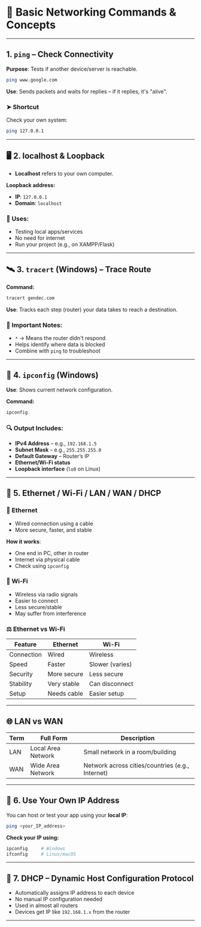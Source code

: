 # 📡 Basic Networking Commands & Concepts

---

## 1. `ping` – Check Connectivity

**Purpose**: Tests if another device/server is reachable.

```bash
ping www.google.com
```

**Use**: Sends packets and waits for replies – if it replies, it's "alive".

### ➤ Shortcut

Check your own system:

```bash
ping 127.0.0.1
```

---

## 🖥️ 2. localhost & Loopback

* **Localhost** refers to your own computer.

**Loopback address:**

* **IP**: `127.0.0.1`
* **Domain**: `localhost`

### 🔁 Uses:

* Testing local apps/services
* No need for internet
* Run your project (e.g., on XAMPP/Flask)

---

## 🛰️ 3. `tracert` (Windows) – Trace Route

**Command:**

```bash
tracert gendec.com
```

**Use**: Tracks each step (router) your data takes to reach a destination.

### 🔹 Important Notes:

* `*` → Means the router didn't respond
* Helps identify where data is blocked
* Combine with `ping` to troubleshoot

---

## 🧮 4. `ipconfig` (Windows)

**Use**: Shows current network configuration.

**Command:**

```cmd
ipconfig
```

### 🔍 Output Includes:

* **IPv4 Address** – e.g., `192.168.1.5`
* **Subnet Mask** – e.g., `255.255.255.0`
* **Default Gateway** – Router’s IP
* **Ethernet/Wi-Fi status**
* **Loopback interface** (`lo0` on Linux)

---

## 🔌 5. Ethernet / Wi-Fi / LAN / WAN / DHCP

### 🔷 Ethernet

* Wired connection using a cable
* More secure, faster, and stable

**How it works**:

* One end in PC, other in router
* Internet via physical cable
* Check using `ipconfig`

### 🔷 Wi-Fi

* Wireless via radio signals
* Easier to connect
* Less secure/stable
* May suffer from interference

### ⚖️ Ethernet vs Wi-Fi

| Feature    | Ethernet    | Wi-Fi           |
| ---------- | ----------- | --------------- |
| Connection | Wired       | Wireless        |
| Speed      | Faster      | Slower (varies) |
| Security   | More secure | Less secure     |
| Stability  | Very stable | Can disconnect  |
| Setup      | Needs cable | Easier setup    |

---

## 🌐 LAN vs WAN

| Term | Full Form          | Description                                      |
| ---- | ------------------ | ------------------------------------------------ |
| LAN  | Local Area Network | Small network in a room/building                 |
| WAN  | Wide Area Network  | Network across cities/countries (e.g., Internet) |

---

## 🎯 6. Use Your Own IP Address

You can host or test your app using your **local IP**:

```bash
ping <your_IP_address>
```

**Check your IP using:**

```bash
ipconfig     # Windows
ifconfig     # Linux/macOS
```

---

## 🧠 7. DHCP – Dynamic Host Configuration Protocol

* Automatically assigns IP address to each device
* No manual IP configuration needed
* Used in almost all routers
* Devices get IP like `192.168.1.x` from the router

---
